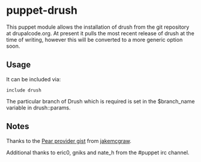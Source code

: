 # puppet-drush

This puppet module allows the installation of drush from the git repository at drupalcode.org. At present it pulls the most recent release of drush at the time of writing, however this will be converted to a more generic option soon.

## Usage

It can be included via:

    include drush

The particular branch of Drush which is required is set in the $branch_name variable in drush::params.

## Notes

Thanks to the <a href="https://gist.github.com/305778">Pear provider gist</a> from <a href="https://github.com/jakemcgraw">jakemcgraw</a>.

Additional thanks to eric0, gniks and nate_h from the #puppet irc channel.
